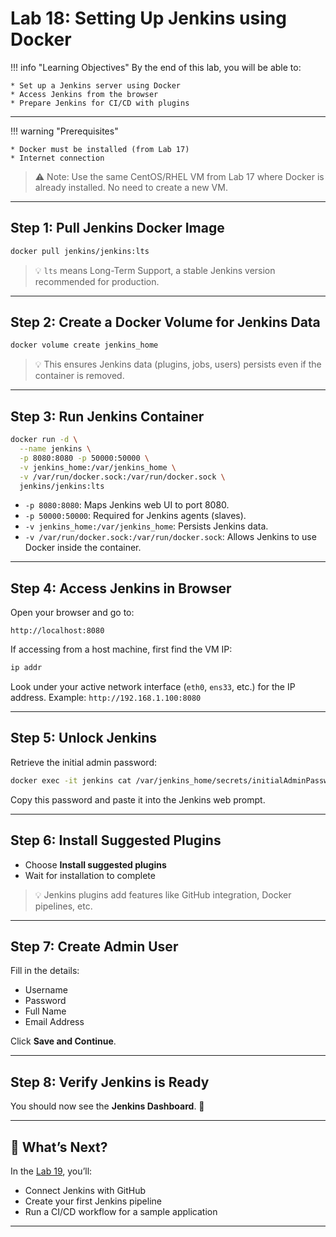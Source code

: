 # Lab 18: Setting Up Jenkins using Docker

!!! info "Learning Objectives"
    By the end of this lab, you will be able to:

    * Set up a Jenkins server using Docker
    * Access Jenkins from the browser
    * Prepare Jenkins for CI/CD with plugins

---

!!! warning "Prerequisites"

    * Docker must be installed (from Lab 17)
    * Internet connection

> ⚠️ Note: Use the same CentOS/RHEL VM from Lab 17 where Docker is already installed. No need to create a new VM.

---

## Step 1: Pull Jenkins Docker Image

```bash
docker pull jenkins/jenkins:lts
```

> 💡 `lts` means Long-Term Support, a stable Jenkins version recommended for production.

---

## Step 2: Create a Docker Volume for Jenkins Data

```bash
docker volume create jenkins_home
```

> 💡 This ensures Jenkins data (plugins, jobs, users) persists even if the container is removed.

---

## Step 3: Run Jenkins Container

```bash
docker run -d \
  --name jenkins \
  -p 8080:8080 -p 50000:50000 \
  -v jenkins_home:/var/jenkins_home \
  -v /var/run/docker.sock:/var/run/docker.sock \
  jenkins/jenkins:lts
```

* `-p 8080:8080`: Maps Jenkins web UI to port 8080.
* `-p 50000:50000`: Required for Jenkins agents (slaves).
* `-v jenkins_home:/var/jenkins_home`: Persists Jenkins data.
* `-v /var/run/docker.sock:/var/run/docker.sock`: Allows Jenkins to use Docker inside the container.

---

## Step 4: Access Jenkins in Browser

Open your browser and go to:

```
http://localhost:8080
```

If accessing from a host machine, first find the VM IP:

```bash
ip addr
```

Look under your active network interface (`eth0`, `ens33`, etc.) for the IP address.
Example: `http://192.168.1.100:8080`

---

## Step 5: Unlock Jenkins

Retrieve the initial admin password:

```bash
docker exec -it jenkins cat /var/jenkins_home/secrets/initialAdminPassword
```

Copy this password and paste it into the Jenkins web prompt.

---

## Step 6: Install Suggested Plugins

* Choose **Install suggested plugins**
* Wait for installation to complete

> 💡 Jenkins plugins add features like GitHub integration, Docker pipelines, etc.

---

## Step 7: Create Admin User

Fill in the details:

* Username
* Password
* Full Name
* Email Address

Click **Save and Continue**.

---

## Step 8: Verify Jenkins is Ready

You should now see the **Jenkins Dashboard**. 🎉

---

## 🚀 What’s Next?

In the [Lab 19](../phase-3/lab19.md), you’ll:

* Connect Jenkins with GitHub
* Create your first Jenkins pipeline
* Run a CI/CD workflow for a sample application

---
